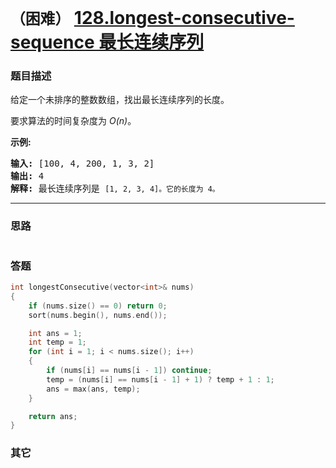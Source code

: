 # `（困难）` [128.longest-consecutive-sequence 最长连续序列](https://leetcode-cn.com/problems/longest-consecutive-sequence/)

### 题目描述
<p>给定一个未排序的整数数组，找出最长连续序列的长度。</p>

<p>要求算法的时间复杂度为&nbsp;<em>O(n)</em>。</p>

<p><strong>示例:</strong></p>

<pre><strong>输入:</strong>&nbsp;[100, 4, 200, 1, 3, 2]
<strong>输出:</strong> 4
<strong>解释:</strong> 最长连续序列是 <code>[1, 2, 3, 4]。它的长度为 4。</code></pre>


---
### 思路
```
```

### 答题
``` C++
int longestConsecutive(vector<int>& nums) 
{
	if (nums.size() == 0) return 0;
	sort(nums.begin(), nums.end());

	int ans = 1;
	int temp = 1;
	for (int i = 1; i < nums.size(); i++)
	{
		if (nums[i] == nums[i - 1]) continue;
		temp = (nums[i] == nums[i - 1] + 1) ? temp + 1 : 1;
		ans = max(ans, temp);
	}

	return ans;
}
```

### 其它
``` C++
```

